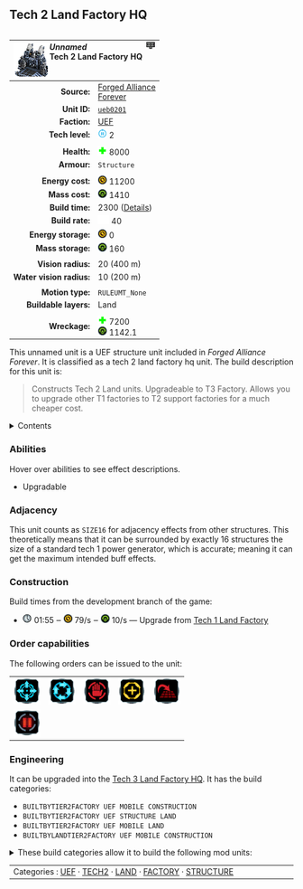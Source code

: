 Tech 2 Land Factory HQ
----
<table align="right">
    <thead>
        <tr>
            <th align="left" colspan="2">
                <img align="left" src="icons/units/UEB0201_icon.png" title="The unit icon" /><img align="right" src="icons/strategicicons/icon_factoryhq2_land_rest.png" title="icon_factoryhq2_land" /><i>Unnamed</i><br />Tech 2 Land Factory HQ
            </th>
        </tr>
    </thead>
    <tbody>
        <tr>
            <td align="right"><strong>Source:</strong></td>
            <td><a href="Forged Alliance Forever">Forged Alliance<br />Forever</a></td>
        </tr>
        <tr>
            <td align="right"><strong>Unit ID:</strong></td>
            <td><a href="https://github.com/FAForever/fa/D:/faf-development/fa/units/UEB0201/UEB0201_unit.bp"><code>ueb0201</code></a></td>
        </tr>
        <tr>
            <td align="right"><strong>Faction:</strong></td>
            <td><a href="_categories.UEF">UEF</a></td>
        </tr>
        <tr>
            <td align="right"><strong>Tech level:</strong></td>
            <td><img src="icons/T2.png" title="Tech 2" /> 2</td>
        </tr>
        <tr><td align="center" colspan="2"></td></tr>
        <tr>
            <td align="right"><strong>Health:</strong></td>
            <td><img src="icons/health.png" title="Health" /> 8000</td>
        </tr>
        <tr>
            <td align="right"><strong>Armour:</strong></td>
            <td><code>Structure</code></td>
        </tr>
        <tr><td align="center" colspan="2"></td></tr>
        <tr>
            <td align="right"><strong>Energy cost:</strong></td>
            <td><img src="icons/energy.png" title="Energy" /> 11200</td>
        </tr>
        <tr>
            <td align="right"><strong>Mass cost:</strong></td>
            <td><img src="icons/mass.png" title="Mass" /> 1410</td>
        </tr>
        <tr>
            <td align="right"><strong>Build time:</strong></td>
            <td>2300 (<a href="#construction">Details</a>)</td>
        </tr>
        <tr>
            <td align="right"><strong>Build rate:</strong></td>
            <td><img src="icons/build.png" title="Build" /> 40</td>
        </tr>
        <tr>
            <td align="right"><strong>Energy storage:</strong></td>
            <td><img src="icons/energy.png" title="Energy" /> 0</td>
        </tr>
        <tr>
            <td align="right"><strong>Mass storage:</strong></td>
            <td><img src="icons/mass.png" title="Mass" /> 160</td>
        </tr>
        <tr><td align="center" colspan="2"></td></tr>
        <tr>
            <td align="right"><strong>Vision radius:</strong></td>
            <td> <span title="0.40 km, 0.25 mi">20 (400 m)</span></td>
        </tr>
        <tr>
            <td align="right"><strong>Water vision radius:</strong></td>
            <td> <span title="0.20 km, 0.12 mi">10 (200 m)</span></td>
        </tr>
        <tr><td align="center" colspan="2"></td></tr>
        <tr>
            <td align="right"><strong>Motion type:</strong></td>
            <td><code>RULEUMT_None</code></td>
        </tr>
        <tr>
            <td align="right"><strong>Buildable layers:</strong></td>
            <td>Land</td>
        </tr>
        <tr><td align="center" colspan="2"></td></tr>
        <tr>
            <td align="right"><strong>Wreckage:</strong></td>
            <td><img src="icons/health.png" title="Health" /> 7200<br /><img src="icons/mass.png" title="Mass" /> 1142.1</td>
        </tr>
    </tbody>
</table>

This unnamed unit is a UEF structure unit included in *Forged Alliance Forever*.
It is classified as a tech 2 land factory hq unit.
The build description for this unit is:

<blockquote>Constructs Tech 2 Land units. Upgradeable to T3 Factory. Allows you to upgrade other T1 factories to T2 support factories for a much cheaper cost. </blockquote>

<details>
<summary>Contents</summary>

1. – <a href="#abilities">Abilities</a>
2. – <a href="#adjacency">Adjacency</a>
3. – <a href="#construction">Construction</a>
4. – <a href="#order-capabilities">Order capabilities</a>
5. – <a href="#engineering">Engineering</a>
</details>

### Abilities
Hover over abilities to see effect descriptions.

* <span title="Can build a unit to replace itself">Upgradable</span>

### Adjacency
This unit counts as `SIZE16` for adjacency effects from other structures. This theoretically means that it can be surrounded by exactly 16 structures the size of a standard tech 1 power generator, which is accurate; meaning it can get the maximum intended buff effects. 

### Construction
Build times from the development branch of the game:
* <img src="icons/time.png" title="Time" /> 01:55 ‒ <img src="icons/energy.png" title="Energy" /> 79/s ‒ <img src="icons/mass.png" title="Mass" /> 10/s — Upgrade from <a href="UEB0101">Tech 1 Land Factory</a>

### Order capabilities
The following orders can be issued to the unit:
<table>
<td><img float="left" src="icons/orders/move.png" title="Move" /></td>
<td><img float="left" src="icons/orders/patrol.png" title="Patrol" /></td>
<td><img float="left" src="icons/orders/stop.png" title="Stop" /></td>
<td><img float="left" src="icons/orders/guard.png" title="Assist" /></td>
<td><img float="left" src="icons/orders/stand-ground.png" title="Fire State" /></td>
<tr>
<td><img float="left" src="icons/orders/pause.png" title="Pause Construction
Pause/unpause current construction order" /></td>
</table>

### Engineering
It can be upgraded into the <a href="UEB0301">Tech 3 Land Factory HQ</a>.
It has the build categories:
* <code>BUILTBYTIER2FACTORY UEF MOBILE CONSTRUCTION</code>
* <code>BUILTBYTIER2FACTORY UEF STRUCTURE LAND</code>
* <code>BUILTBYTIER2FACTORY UEF MOBILE LAND</code>
* <code>BUILTBYLANDTIER2FACTORY UEF MOBILE CONSTRUCTION</code>


<details>
<summary>These build categories allow it to build the following mod units:

</summary>

<table>
    <tr>
        <td><img src="icons/T1.png" title="T1" /></td>
        <td><a href="UEL0105"><img src="icons/units/UEL0105_icon.png" title="Tech 1 Engineer" width="64px" /></a></td>
        <td><a href="UEL0101"><img src="icons/units/UEL0101_icon.png" title="Tech 1 Land Scout" width="64px" /></a></td>
        <td><a href="UEL0106"><img src="icons/units/UEL0106_icon.png" title="Tech 1 Light Assault Bot" width="64px" /></a></td>
        <td><a href="UEL0201"><img src="icons/units/UEL0201_icon.png" title="Tech 1 Medium Tank" width="64px" /></a></td>
        <td><a href="UEL0104"><img src="icons/units/UEL0104_icon.png" title="Tech 1 Mobile Anti-Air Gun" width="64px" /></a></td>
        <td><a href="UEL0103"><img src="icons/units/UEL0103_icon.png" title="Tech 1 Mobile Light Artillery" width="64px" /></a></td>
    </tr>
    <tr>
        <td><img src="icons/T2.png" title="T2" /></td>
        <td><a href="UEL0208"><img src="icons/units/UEL0208_icon.png" title="Tech 2 Engineer" width="64px" /></a></td>
        <td><a href="XEL0209"><img src="icons/units/XEL0209_icon.png" title="Tech 2 Field Engineer" width="64px" /></a></td>
        <td><a href="DEL0204"><img src="icons/units/DEL0204_icon.png" title="Tech 2 Gatling Bot" width="64px" /></a></td>
        <td><a href="UEL0202"><img src="icons/units/UEL0202_icon.png" title="Tech 2 Heavy Tank" width="64px" /></a></td>
        <td><a href="UEL0203"><img src="icons/units/UEL0203_icon.png" title="Tech 2 Amphibious Tank" width="64px" /></a></td>
        <td><a href="UEL0205"><img src="icons/units/UEL0205_icon.png" title="Tech 2 Mobile AA Flak Artillery" width="64px" /></a></td>
        <td><a href="UEL0111"><img src="icons/units/UEL0111_icon.png" title="Tech 2 Mobile Missile Launcher" width="64px" /></a></td>
        <td><a href="UEL0307"><img src="icons/units/UEL0307_icon.png" title="Tech 2 Mobile Shield Generator" width="64px" /></a></td>
    </tr>
</table>

</details>


<table align="center">
<td width="1215px">Categories : 
<a href="_categories.UEF">UEF</a> · 
<a href="_categories.TECH2">TECH2</a> · 
<a href="_categories.LAND">LAND</a> · 
<a href="_categories.FACTORY">FACTORY</a> · 
<a href="_categories.STRUCTURE">STRUCTURE</a></td>
</table>

